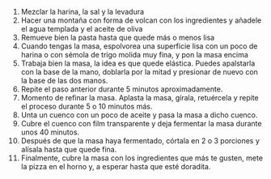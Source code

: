 <ol>
  <li>Mezclar la harina, la sal y la levadura</li>
  <li>Hacer una montaña con forma de volcan con los ingredientes y añadele el agua templada y el aceite de oliva</li>
  <li>Remueve bien la pasta hasta que quede más o menos lisa</li>
  <li>Cuando tengas la masa, espolvorea una superficie lisa con un poco de harina o con sémola de trigo molida muy fina, y pon la masa encima</li>
  <li>Trabaja bien la masa, la idea es que quede elástica. Puedes apalstarla con la base de la mano, doblarla por la mitad y presionar de nuevo con la base de las dos manos.</li>
  <li>Repite el paso anterior durante 5 minutos aproximadamente.</li>
  <li>Momento de refinar la masa. Aplasta la masa, gírala, retuércela y repite el proceso durante 5 o 10 minutos más.</li>
  <li>Unta un cuenco con un poco de aceite y pasa la masa a dicho cuenco.</li>
  <li>Cubre el cuenco con film transparente y deja fermentar la masa durante unos 40 minutos.</li>
  <li>Después de que la masa haya fermentado, córtala en 2 o 3 porciones y alísala hasta que quede fina.</li>
  <li>Finalmente, cubre la masa con los ingredientes que más te gusten, mete la pizza en el horno y, a esperar hasta que esté doradita.</li>
</ol> 